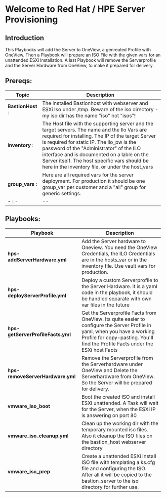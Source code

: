 
# Welcome to Red Hat / HPE Server Provisioning

## Introduction

This Playbooks will add the Server to OneView, a genreated Profile with OneView.
Then a Playbook will prepare an ISO File with the given vars for an unattended ESXi Installation.
A last Playbook will remove the Serverprofile and the Server Hardware from OneView, to make it prepared for delivery.

## Prereqs:

| Topic   | Description  | 
|---|---|
| **BastionHost** : | The installed Bastionhost with webserver and ESXi Iso under /tmp. Beware of the iso directory - my iso dir has the name "iso" not "isos"! |
| **Inventory** : | The Host file with the supporting server and the target servers. The name and the Ilo Vars are required for installing. The IP of the target Server is required for static IP. The ilo_pw is the password of the "Administrator" of the ILO interface and is documented on a lable on the Server itself. The host specific vars should be here in the inventory file, or under the host_vars |
| **group_vars** : | Here are all required vars for the server deployment. For production it should be one group_var per customer and a "all" group for generic settings. |
| **-** : -| -- |

## Playbooks:

| Playbook   | Description |
|---|---|
|**hps-addServerHardware.yml**| Add the Server hardware to Oneview. You need the OneView Credentials, the ILO Credentials are in the hosts_var or in the inventory file. Use vault vars for production.|
|**hps-deployServerProfile.yml**| Deploy a custom Serverprofile to the Server Hardware. It is a yaml code in the playbook, it should be handled separate with own var files in the future |
|**hps-getServerProfileFacts.yml**| Get the Serverprofile Facts from OneView. Its quite easier to configure the Server Profile in yaml, when you have a working Profile for copy-pasting. You'll find the Profile Facts under the ESXi host Facts|
|**hps-removeServerHardware.yml**| Remove the Serverprofile from the Serverhardware under OneView and Delete the Serverhardware from OneView. So the Server will be prepared for delivery. |
|**vmware_iso_boot**| Boot the created ISO and install ESXi unattended. A Task will wait for the Server, when the ESXi IP is answering on port 80|
|**vmware_iso_cleanup.yml**| Clean up the working dir with the temporary mounted iso files. Also it cleanup the ISO files on the bastion_host webserver directory |
|**vmware_iso_prep**| Create a unattended ESXi install ISO file with templating a ks.cfg file and configuring the ISO. After all it will be copied to the bastion_server to the iso directory for further use. |
